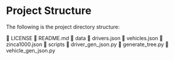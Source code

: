 # Project Structure
The following is the project directory structure:

📄 LICENSE
📄 README.md
📂 data
  📄 drivers.json
  📄 vehicles.json
  📄 zinca1000.json
📂 scripts
  📄 driver_gen_json.py
  📄 generate_tree.py
  📄 vehicle_gen_json.py
